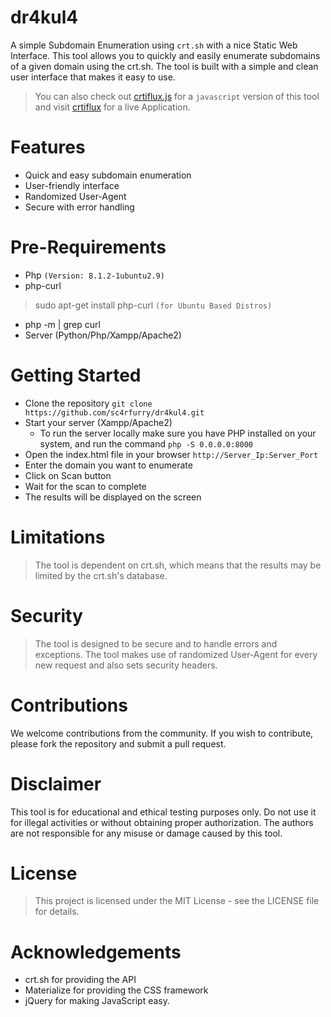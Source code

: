 # dr4kul4
A simple Subdomain Enumeration using `crt.sh` with a nice Static Web Interface. This tool allows you to quickly and easily enumerate subdomains of a given domain using the crt.sh. The tool is built with a simple and clean user interface that makes it easy to use.

> You can also check out [crtiflux.js](https://github.com/sc4rfurry/crtiflux.js) for a `javascript` version of this tool and visit [crtiflux](https://sc4rfurry.github.io/crtiflux.js) for a live Application. 

# Features
- Quick and easy subdomain enumeration
- User-friendly interface
- Randomized User-Agent
- Secure with error handling

# Pre-Requirements
- Php `(Version: 8.1.2-1ubuntu2.9)`
- php-curl
> sudo apt-get install php-curl `(for Ubuntu Based Distros)`

- php -m | grep curl
- Server (Python/Php/Xampp/Apache2)

# Getting Started

+ Clone the repository 
`git clone https://github.com/sc4rfurry/dr4kul4.git`
+ Start your server (Xampp/Apache2)
    - To run the server locally make sure you have PHP installed on your system, and run the command `php -S 0.0.0.0:8000`
+ Open the index.html file in your browser `http://Server_Ip:Server_Port`
+ Enter the domain you want to enumerate
+ Click on Scan button
+ Wait for the scan to complete
+ The results will be displayed on the screen

# Limitations
> The tool is dependent on crt.sh, which means that the results may be limited by the crt.sh's database.

# Security
> The tool is designed to be secure and to handle errors and exceptions. The tool makes use of randomized User-Agent for every new request and also sets security headers.

# Contributions
We welcome contributions from the community. If you wish to contribute, please fork the repository and submit a pull request.

# Disclaimer
This tool is for educational and ethical testing purposes only. Do not use it for illegal activities or without obtaining proper authorization. The authors are not responsible for any misuse or damage caused by this tool.

# License
> This project is licensed under the MIT License - see the LICENSE file for details.

# Acknowledgements
- crt.sh for providing the API
- Materialize for providing the CSS framework
- jQuery for making JavaScript easy.